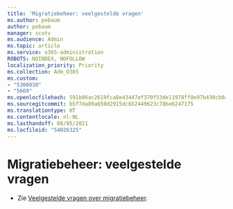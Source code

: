 ```yaml
---
title: 'Migratiebeheer: veelgestelde vragen'
ms.author: pebaum
author: pebaum
manager: scotv
ms.audience: Admin
ms.topic: article
ms.service: o365-administration
ROBOTS: NOINDEX, NOFOLLOW
localization_priority: Priority
ms.collection: Adm_O365
ms.custom:
- "5300030"
- "5669"
ms.openlocfilehash: 591b86ac2619fca8e43447ef370f53de11978ff8e97b430cb0af3eec413729e8
ms.sourcegitcommit: b5f7da89a650d2915dc652449623c78be6247175
ms.translationtype: HT
ms.contentlocale: nl-NL
ms.lasthandoff: 08/05/2021
ms.locfileid: "54026325"
---
```

# <a name="migration-manager-faq"></a>Migratiebeheer: veelgestelde vragen

- Zie [Veelgestelde vragen over migratiebeheer](https://docs.microsoft.com/sharepointmigration/mm-faqs).
